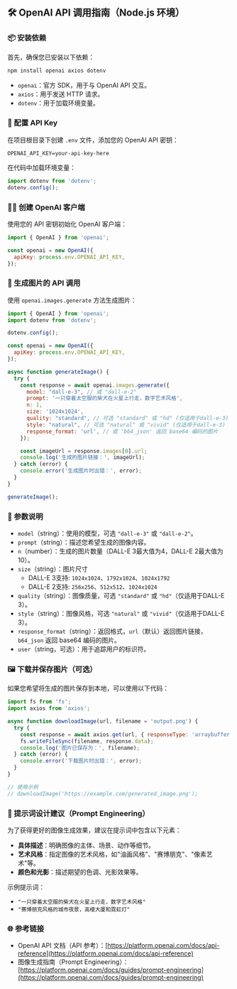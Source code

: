 ## 🛠 OpenAI API 调用指南（Node.js 环境）

### 📦 安装依赖

首先，确保您已安装以下依赖：

```bash
npm install openai axios dotenv
```

- `openai`：官方 SDK，用于与 OpenAI API 交互。
- `axios`：用于发送 HTTP 请求。
- `dotenv`：用于加载环境变量。

### 🔑 配置 API Key

在项目根目录下创建 `.env` 文件，添加您的 OpenAI API 密钥：

```env
OPENAI_API_KEY=your-api-key-here
```

在代码中加载环境变量：

```js
import dotenv from 'dotenv';
dotenv.config();
```

### 🧑‍💻 创建 OpenAI 客户端

使用您的 API 密钥初始化 OpenAI 客户端：

```js
import { OpenAI } from 'openai';

const openai = new OpenAI({
  apiKey: process.env.OPENAI_API_KEY,
});
```

### 🎨 生成图片的 API 调用

使用 `openai.images.generate` 方法生成图片：

```js
import { OpenAI } from 'openai';
import dotenv from 'dotenv';

dotenv.config();

const openai = new OpenAI({
  apiKey: process.env.OPENAI_API_KEY,
});

async function generateImage() {
  try {
    const response = await openai.images.generate({
      model: "dall-e-3", // 或 "dall-e-2"
      prompt: '一只穿着太空服的柴犬在火星上行走，数字艺术风格',
      n: 1,
      size: '1024x1024',
      quality: "standard", // 可选 "standard" 或 "hd" (仅适用于dall-e-3)
      style: "natural", // 可选 "natural" 或 "vivid" (仅适用于dall-e-3)
      response_format: 'url', // 或 'b64_json' 返回 base64 编码的图片
    });

    const imageUrl = response.images[0].url;
    console.log('生成的图片链接：', imageUrl);
  } catch (error) {
    console.error('生成图片时出错：', error);
  }
}

generateImage();
```

### 🧾 参数说明

- `model`（string）：使用的模型，可选 `"dall-e-3"` 或 `"dall-e-2"`。
- `prompt`（string）：描述您希望生成的图像内容。
- `n`（number）：生成的图片数量（DALL-E 3最大值为4，DALL-E 2最大值为10）。
- `size`（string）：图片尺寸
  - DALL-E 3支持: `1024x1024`、`1792x1024`、`1024x1792`
  - DALL-E 2支持: `256x256`、`512x512`、`1024x1024`
- `quality`（string）：图像质量，可选 `"standard"` 或 `"hd"`（仅适用于DALL-E 3）。
- `style`（string）：图像风格，可选 `"natural"` 或 `"vivid"`（仅适用于DALL-E 3）。
- `response_format`（string）：返回格式，`url`（默认）返回图片链接，`b64_json` 返回 base64 编码的图片。
- `user`（string，可选）：用于追踪用户的标识符。

### 🖼 下载并保存图片（可选）

如果您希望将生成的图片保存到本地，可以使用以下代码：

```js
import fs from 'fs';
import axios from 'axios';

async function downloadImage(url, filename = 'output.png') {
  try {
    const response = await axios.get(url, { responseType: 'arraybuffer' });
    fs.writeFileSync(filename, response.data);
    console.log('图片已保存为：', filename);
  } catch (error) {
    console.error('下载图片时出错：', error);
  }
}

// 使用示例
// downloadImage('https://example.com/generated_image.png');
```

### 🚀 提示词设计建议（Prompt Engineering）

为了获得更好的图像生成效果，建议在提示词中包含以下元素：

- **具体描述**：明确图像的主体、场景、动作等细节。
- **艺术风格**：指定图像的艺术风格，如"油画风格"、"赛博朋克"、"像素艺术"等。
- **颜色和光影**：描述期望的色调、光影效果等。

示例提示词：

- `"一只穿着太空服的柴犬在火星上行走，数字艺术风格"`
- `"赛博朋克风格的城市夜景，高楼大厦和霓虹灯"`

### 🌐 参考链接

- OpenAI API 文档（API 参考）：[https://platform.openai.com/docs/api-reference](https://platform.openai.com/docs/api-reference)
- 图像生成指南（Prompt Engineering）：[https://platform.openai.com/docs/guides/prompt-engineering](https://platform.openai.com/docs/guides/prompt-engineering)